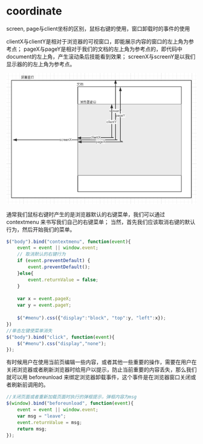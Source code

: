 coordinate
==========

screen, page与client坐标的区别，鼠标右键的使用，窗口卸载时的事件的使用

clientX与clientY是相对于浏览器的可视窗口，即能展示内容的窗口的左上角为参考点；
pageX与pageY是相对于我们的文档的左上角为参考点的，即代码中document的左上角，产生滚动条后技能看到效果；
screenX与screenY是以我们显示器的的左上角为参考点。

![image](https://github.com/wenzi0github/coordinate/blob/master/images/1.png)

通常我们鼠标右键时产生的是浏览器默认的右键菜单，我们可以通过 contextmenu 来书写我们自己的右键菜单；
当然，首先我们应该取消右键的默认行为，然后开始我们的菜单。

```javascript
$("body").bind("contextmenu", function(event){
	event = event || window.event;
	// 取消默认的右键行为
	if (event.preventDefault) {
        event.preventDefault();
    }else{ 
        event.returnValue = false;
    }
	
	var x = event.pageX;
	var y = event.pageY;
	
	$("#menu").css({"display":"block", "top":y, "left":x});
})
//单击左键使菜单消失
$("body").bind("click", function(event){		
	$("#menu").css("display","none");
});
```

有时候用户在使用当前页编辑一些内容，或者其他一些重要的操作，需要在用户在关闭浏览器或者刷新浏览器时给用户以提示，防止当前重要的内容丢失，那么我们就可以用 beforeunload 来绑定浏览器卸载事件，这个事件是在浏览器窗口关闭或者刷新前调用的。
```javascript
//关闭页面或者重新加载页面时执行的弹框提示，弹框内容为msg
$(window).bind("beforeunload", function(event){
	event = event || window.event;
    var msg = "leave";
	event.returnValue = msg;
	return msg;
});
```

